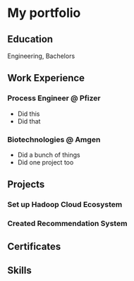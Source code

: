 # My portfolio

## Education
Engineering, Bachelors

## Work Experience
### Process Engineer @ Pfizer
- Did this
- Did that

### Biotechnologies @ Amgen
- Did a bunch of things
- Did one project too

## Projects
### Set up Hadoop Cloud Ecosystem
### Created Recommendation System

## Certificates

## Skills
